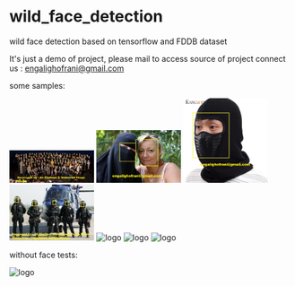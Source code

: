# wild_face_detection
wild face detection based on tensorflow and FDDB dataset

It's just a demo of project, please mail to access source of project
connect us : engalighofrani@gmail.com


some samples:

<img  src="https://github.com/alighofrani95/wild_face_detection/blob/master/oscar.jpg" alt="logo" style="max-width:30%;"/>

<img  src="https://github.com/alighofrani95/wild_face_detection/blob/master/amber-rashidi-and-vikki-crook-data.jpg" alt="logo" style="max-width:30%;"/>


<img  src="https://github.com/alighofrani95/wild_face_detection/blob/master/Caps-cap-men-neck-warmer-beanie-scarfs-black-helmet-balaclava-motorcycle-full-face-mask-Hats-moto.jpg" alt="logo" style="max-width:30%;"/>


<img  src="https://github.com/alighofrani95/wild_face_detection/blob/master/image-170048-galleryV9-hjmg-170048.jpg" alt="logo" style="max-width:30%;"/>


<img  src="https://github.com/alighofrani95/wild_face_detection/blob/master/https://github.com/alighofrani95/wild_face_detection/blob/master/photo_2018-12-13_10-15-10.jpg" alt="logo" style="max-width:30%;"/>


<img  src="https://github.com/alighofrani95/wild_face_detection/blob/master/https://github.com/alighofrani95/wild_face_detection/blob/master/c-men-squad-london.jpg" alt="logo" style="max-width:30%;"/>


<img  src="https://github.com/alighofrani95/wild_face_detection/blob/master/https://github.com/alighofrani95/wild_face_detection/blob/master/photo_2018-12-13_10-15-10.jpg" alt="logo" style="max-width:30%;"/>


without face tests:

<img  src="https://github.com/alighofrani95/wild_face_detection/blob/master/https://github.com/alighofrani95/wild_face_detection/blob/master/ANC_BRRR_NEW_PS_no_shadow_grande.jpg" alt="logo" style="max-width:30%;"/>

